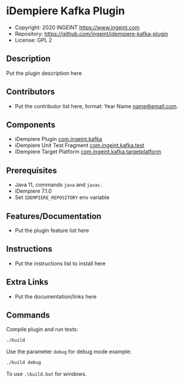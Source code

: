 # iDempiere Kafka Plugin

- Copyright: 2020 INGEINT <https://www.ingeint.com>
- Repository: https://github.com/ingeint/idempiere-kafka-plugin
- License: GPL 2

## Description

Put the plugin description here

## Contributors

- Put the contributor list here, format: Year Name <name@email.com>.

## Components

- iDempiere Plugin [com.ingeint.kafka](com.ingeint.kafka)
- iDempiere Unit Test Fragment [com.ingeint.kafka.test](com.ingeint.kafka.test)
- iDempiere Target Platform [com.ingeint.kafka.targetplatform](com.ingeint.kafka.targetplatform)

## Prerequisites

- Java 11, commands `java` and `javac`.
- iDempiere 7.1.0
- Set `IDEMPIERE_REPOSITORY` env variable

## Features/Documentation

- Put the plugin feature list here

## Instructions

- Put the instructions list to install here

## Extra Links

- Put the documentation/links here

## Commands

Compile plugin and run tests:

```bash
./build
```

Use the parameter `debug` for debug mode example:

```bash
./build debug
```

To use `.\build.bat` for windows.
